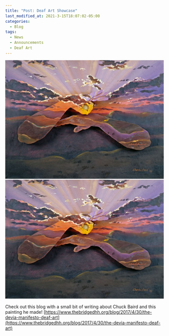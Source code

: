 ```yaml
---
title: "Post: Deaf Art Showcase"
last_modified_at: 2021-3-15T18:07:02-05:00
categories:
  - Blog
tags:
  - News
  - Announcements
  - Deaf Art
---
```


![Chuck Baird Painting](https://github.com/Bamboo72/ENGL-2010-Mock-ASL-Website/blob/main/assets/images/chuck-baird.jfif)
![Chuck Baird Painting Raw](https://github.com/Bamboo72/ENGL-2010-Mock-ASL-Website/blob/main/assets/images/chuck-baird.jfif?raw=true)

Check out this blog with a small bit of writing about Chuck Baird and this painting he made!
[https://www.thebridgedhh.org/blog/2017/4/30/the-devia-manifesto-deaf-art](https://www.thebridgedhh.org/blog/2017/4/30/the-devia-manifesto-deaf-art)
